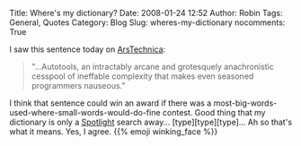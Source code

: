 Title: Where's my dictionary?
Date: 2008-01-24 12:52
Author: Robin
Tags: General, Quotes
Category: Blog
Slug: wheres-my-dictionary
nocomments: True

I saw this sentence today on
[ArsTechnica](http://arstechnica.com/news.ars/post/20080123-kde-goes-cross-platform-with-windows-mac-os-x-support.html):

> "...Autotools, an intractably arcane and grotesquely anachronistic
> cesspool of ineffable complexity that makes even seasoned programmers
> nauseous."

I think that sentence could win an award if there was a
most-big-words-used-where-small-words-would-do-fine contest. Good thing
that my dictionary is only a
[Spotlight](http://www.apple.com/macosx/features/300.html#spotlight)
search away... \[type]\[type]\[type]... Ah so that's what it means. Yes, I
agree. {{% emoji winking_face %}}

